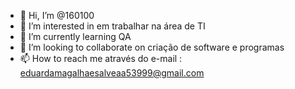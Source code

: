 - 👋 Hi, I’m @160100
- 👀 I’m interested in em trabalhar na área de TI
- 🌱 I’m currently learning QA
- 💞️ I’m looking to collaborate on criação de software e programas 
- 📫 How to reach me através do e-mail : eduardamagalhaesalveaa53999@gmail.com 

<!---
160100/160100 is a ✨ special ✨ repository because its `README.md` (this file) appears on your GitHub profile.
You can click the Preview link to take a look at your changes.
--->
